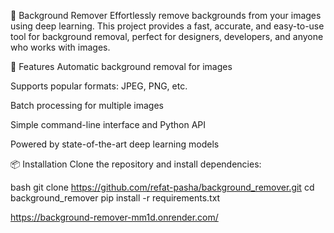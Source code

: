 🌟 Background Remover
Effortlessly remove backgrounds from your images using deep learning. This project provides a fast, accurate, and easy-to-use tool for background removal, perfect for designers, developers, and anyone who works with images.

🚀 Features
Automatic background removal for images

Supports popular formats: JPEG, PNG, etc.

Batch processing for multiple images

Simple command-line interface and Python API

Powered by state-of-the-art deep learning models

📦 Installation
Clone the repository and install dependencies:

bash
git clone https://github.com/refat-pasha/background_remover.git
cd background_remover
pip install -r requirements.txt

https://background-remover-mm1d.onrender.com/
